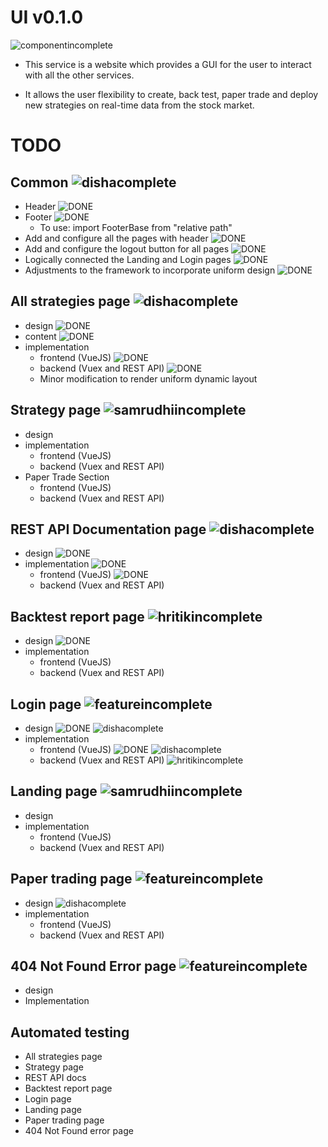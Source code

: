 # UI v0.1.0

![componentincomplete]

- This service is a website which provides a GUI for the user to interact with all the other services.

- It allows the user flexibility to create, back test, paper trade and deploy new strategies on real-time data from the stock market.

# TODO

## Common ![dishacomplete]
- Header ![DONE]
- Footer ![DONE]
  - To use: import FooterBase from "relative path"
- Add and configure all the pages with header ![DONE]
- Add and configure the logout button for all pages ![DONE]
- Logically connected the Landing and Login pages ![DONE]
- Adjustments to the framework to incorporate uniform design ![DONE]
      
## All strategies page ![dishacomplete]
- design ![DONE]
- content ![DONE]
- implementation 
  - frontend (VueJS) ![DONE]
  - backend (Vuex and REST API) ![DONE]
  - Minor modification to render uniform dynamic layout

## Strategy page ![samrudhiincomplete]
- design 
- implementation
  - frontend (VueJS)
  - backend (Vuex and REST API)
- Paper Trade Section
  - frontend (VueJS)
  - backend (Vuex and REST API)

## REST API Documentation page ![dishacomplete]
- design ![DONE]
- implementation ![DONE]
  - frontend (VueJS) ![DONE]
  - backend (Vuex and REST API)

## Backtest report page ![hritikincomplete]
- design ![DONE]
- implementation
  - frontend (VueJS)
  - backend (Vuex and REST API)

## Login page ![featureincomplete]
- design ![DONE] ![dishacomplete]
- implementation
  - frontend (VueJS) ![DONE] ![dishacomplete]
  - backend (Vuex and REST API) ![hritikincomplete]

## Landing page ![samrudhiincomplete]
- design 
- implementation
  - frontend (VueJS)
  - backend (Vuex and REST API)

## Paper trading page ![featureincomplete]
- design ![dishacomplete]
- implementation
  - frontend (VueJS)
  - backend (Vuex and REST API)

## 404 Not Found Error page ![featureincomplete]
- design
- Implementation

## Automated testing
- All strategies page
- Strategy page
- REST API docs
- Backtest report page
- Login page
- Landing page
- Paper trading page
- 404 Not Found error page

[done]: https://img.shields.io/badge/DONE-brightgreen
[incomplete]: https://img.shields.io/badge/INCOMPLETE-red
[varunincomplete]: https://img.shields.io/badge/VARUN-INCOMPLETE-red
[varuncomplete]: https://img.shields.io/badge/VARUN-COMPLETE-brightgreen
[dishaincomplete]: https://img.shields.io/badge/DISHA-INCOMPLETE-red
[dishacomplete]: https://img.shields.io/badge/DISHA-COMPLETE-brightgreen
[samrudhiincomplete]: https://img.shields.io/badge/SAMRUDHI-INCOMPLETE-red
[samrudhicomplete]: https://img.shields.io/badge/SAMRUDHI-COMPLETE-brightgreen
[hritikincomplete]: https://img.shields.io/badge/HRITIK-INCOMPLETE-red
[hritikcomplete]: https://img.shields.io/badge/HRITIK-COMPLETE-brightgreen
[bug]: https://img.shields.io/badge/BUG-red
[bugfixed]: https://img.shields.io/badge/BUG-FIXED-brightgreen
[featureincomplete]: https://img.shields.io/badge/FEATURE-INCOMPLETE-red
[featurecomplete]: https://img.shields.io/badge/FEATURE-COMPLETE-brightgreen
[componentincomplete]: https://img.shields.io/badge/COMPONENT-INCOMPLETE-red
[componentcomplete]: https://img.shields.io/badge/COMPONENT-COMPLETE-brightgreen
[phasecomplete]: https://img.shields.io/badge/PHASE-COMPLETE-brightgreen
[phaseincomplete]: https://img.shields.io/badge/PHASE-INCOMPLETE-red
[meetingincomplete]: https://img.shields.io/badge/MEETING-INCOMPLETE-red
[docincomplete]: https://img.shields.io/badge/DOC-INCOMPLETE-red
[doccomplete]: https://img.shields.io/badge/DOC-COMPLETE-brightgreen
